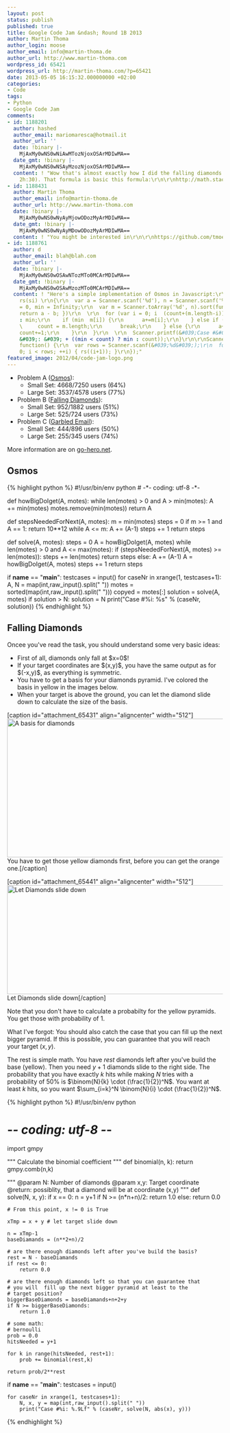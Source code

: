 ```yaml
---
layout: post
status: publish
published: true
title: Google Code Jam &ndash; Round 1B 2013
author: Martin Thoma
author_login: moose
author_email: info@martin-thoma.de
author_url: http://www.martin-thoma.com
wordpress_id: 65421
wordpress_url: http://martin-thoma.com/?p=65421
date: 2013-05-05 16:15:32.000000000 +02:00
categories:
- Code
tags:
- Python
- Google Code Jam
comments:
- id: 1188201
  author: hashed
  author_email: mariomaresca@hotmail.it
  author_url: ''
  date: !binary |-
    MjAxMy0wNS0wNiAwMTozNjoxOSArMDIwMA==
  date_gmt: !binary |-
    MjAxMy0wNS0wNSAyMzozNjoxOSArMDIwMA==
  content: ! "Wow that's almost exactly how I did the falling diamonds (after the
    2h:30). That formula is basic this formula:\r\n\r\nhttp://math.stackexchange.com/a/382123/32707"
- id: 1188431
  author: Martin Thoma
  author_email: info@martin-thoma.de
  author_url: http://www.martin-thoma.com
  date: !binary |-
    MjAxMy0wNS0wNyAyMjowODozMyArMDIwMA==
  date_gmt: !binary |-
    MjAxMy0wNS0wNyAyMDowODozMyArMDIwMA==
  content: ! "You might be interested in\r\n\r\nhttps://github.com/tmoertel/practice/blob/master/google-code-jam/2013/round-1B-B-falling-diamonds/diamonds.py"
- id: 1188761
  author: d
  author_email: blah@blah.com
  author_url: ''
  date: !binary |-
    MjAxMy0wNS0wOSAwNTozMTo0MCArMDIwMA==
  date_gmt: !binary |-
    MjAxMy0wNS0wOSAwMzozMTo0MCArMDIwMA==
  content: ! "Here's a simple implementation of Osmos in Javascript:\r\n\r\nfunction
    rs(si) \r\n{\r\n  var a = Scanner.scanf('%d'), n = Scanner.scanf('%d');\r\n  count
    = 0, min = Infinity;\r\n  var m = Scanner.toArray('%d', n).sort(function(a, b){
    return a - b; })\r\n  \r\n  for (var i = 0; i  (count+(m.length-i))) ? (count+(m.length-i))
    : min;\r\n    if (min  m[i]) {\r\n      a+=m[i];\r\n    } else if (a < 2) {\r\n
    \     count = m.length;\r\n      break;\r\n    } else {\r\n      a+=(a-1); i-=1;
    count+=1;\r\n    }\r\n  }\r\n  \r\n  Scanner.printf(&#039;Case #&#039; + si +
    &#039;: &#039; + ((min < count) ? min : count));\r\n}\r\n\r\nScanner.read(&#039;input.txt&#039;,
    function() {\r\n  var rows = Scanner.scanf(&#039;%d&#039;);\r\n  for (var i =
    0; i < rows; ++i) { rs((i+1)); }\r\n});"
featured_image: 2012/04/code-jam-logo.png
---
```

<ul>
<li>Problem A (<a href="https://code.google.com/codejam/contest/2434486/dashboard#s=p0">Osmos</a>):
  <ul>
    <li>Small Set: 4668/7250 users (64%)</li>
    <li>Large Set: 3537/4578 users (77%)</li>
  </ul>
<li>Problem B (<a href="https://code.google.com/codejam/contest/2434486/dashboard#s=p1">Falling Diamonds</a>):
  <ul>
    <li>Small Set: 952/1882 users (51%)</li>
    <li>Large Set: 525/724 users (73%)</li>
  </ul>
</li>
<li>Problem C (<a href="https://code.google.com/codejam/contest/2434486/dashboard#s=p2">Garbled Email</a>):
  <ul>
    <li>Small Set: 444/896 users (50%)</li>
    <li>Large Set: 255/345 users (74%)</li>
  </ul>
</li>
</ul>

More information are on <a href="http://www.go-hero.net/jam/13/round/2">go-hero.net</a>.

<h2>Osmos</h2>
{% highlight python %}
#!/usr/bin/env python
# -*- coding: utf-8 -*-

def howBigDoIget(A, motes):
    while len(motes) > 0 and A > min(motes):
        A += min(motes)
        motes.remove(min(motes))
    return A

def stepsNeededForNext(A, motes):
    m = min(motes)
    steps = 0
    if m >= 1 and A == 1:
        return 10**12
    while A <= m:
        A += (A-1)
        steps += 1
    return steps

def solve(A, motes):
    steps = 0
    A = howBigDoIget(A, motes)
    while len(motes) > 0 and A <= max(motes):
        if (stepsNeededForNext(A, motes) >= len(motes)):
            steps += len(motes)
            return steps
        else:
            A += (A-1)
        A = howBigDoIget(A, motes)
        steps += 1
    return steps
 
if __name__ == "__main__":
    testcases = input()
    for caseNr in xrange(1, testcases+1):
        A, N = map(int,raw_input().split(" "))
        motes = sorted(map(int,raw_input().split(" ")))
        copyed = motes[:]
        solution = solve(A, motes)
        if solution > N:
            solution = N
        print("Case #%i: %s" % (caseNr, solution))
{% endhighlight %}

<h2>Falling Diamonds</h2>
Oncee you've read the task, you should understand some very basic ideas:

<ul>
  <li>First of all, diamonds only fall at $x=0$!</li>
  <li>If your target coordinates are $(x,y)$, you have the same output as for $(-x,y)$, as everything is symmetric.</li>
  <li>You have to get a basis for your diamonds pyramid. I've colored the basis in yellow in the images below.</li>
  <li>When your target is above the ground, you can let the diamond slide down to calculate the size of the basis.</li>
</ul>

[caption id="attachment_65431" align="aligncenter" width="512"]<a href="http://martin-thoma.com/wp-content/uploads/2013/05/falling-diamonds-base.jpg"><img src="http://martin-thoma.com/wp-content/uploads/2013/05/falling-diamonds-base.jpg" alt="A basis for diamonds" width="512" height="323" class="size-full wp-image-65431" /></a> You have to get those yellow diamonds first, before you can get the orange one.[/caption]

[caption id="attachment_65441" align="aligncenter" width="512"]<a href="http://martin-thoma.com/wp-content/uploads/2013/05/falling-diamonds-slide.jpg"><img src="http://martin-thoma.com/wp-content/uploads/2013/05/falling-diamonds-slide.jpg" alt="Let Diamonds slide down" width="512" height="254" class="size-full wp-image-65441" /></a> Let Diamonds slide down[/caption]

Note that you don't have to calculate a probabilty for the yellow pyramids. You get those with probability of 1.

What I've forgot: You should also catch the case that you can fill up the next bigger pyramid. If this is possible, you can guarantee that you will reach your target $(x,y)$.

The rest is simple math. You have $rest$ diamonds left after you've build the base (yellow). Then you need $y+1$ diamonds slide to the right side. The probability that you have exactly $k$ hits while making $N$ tries with a probability of 50% is $\binom{N}{k} \cdot (\frac{1}{2})^N$. You want at least $k$ hits, so you want $\sum_{i=k}^N \binom{N}{i} \cdot (\frac{1}{2})^N$.

{% highlight python %}
#!/usr/bin/env python
# -*- coding: utf-8 -*-

import gmpy

""" Calculate the binomial coefficient """
def binomial(n, k):
    return gmpy.comb(n,k)

""" 
    @param N: Number of diamonds
    @param x,y: Target coordinate
    @return: possiblity, that a diamond will be at coordinate (x,y) 
"""
def solve(N, x, y):
    if x == 0:
        n = y+1
        if N >= (n*n+n)/2:
            return 1.0
        else:
            return 0.0

    # From this point, x != 0 is True

    xTmp = x + y # let target slide down

    n = xTmp-1
    baseDiamands = (n**2+n)/2

    # are there enough diamonds left after you've build the basis?
    rest = N - baseDiamands
    if rest <= 0:
        return 0.0

    # are there enough diamonds left so that you can guarantee that 
    # you will  fill up the next bigger pyramid at least to the 
    # target position?
    biggerBaseDiamonds = baseDiamands+n+2+y
    if N >= biggerBaseDiamonds:
        return 1.0

    # some math:
    # bernoulli
    prob = 0.0
    hitsNeeded = y+1

    for k in range(hitsNeeded, rest+1):
        prob += binomial(rest,k)
    
    return prob/2**rest
 
if __name__ == "__main__":
    testcases = input()
      
    for caseNr in xrange(1, testcases+1):
        N, x, y = map(int,raw_input().split(" "))
        print("Case #%i: %.9Lf" % (caseNr, solve(N, abs(x), y)))
{% endhighlight %}
